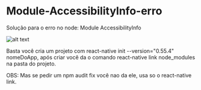 # Module-AccessibilityInfo-erro
Solução para o erro no node: Module AccessibilityInfo

![alt text](https://raw.githubusercontent.com/theP4N1C0/Module-AccessibilityInfo-erro/master/nodeerro.png)

Basta você cria um projeto com react-native init --version="0.55.4" nomeDoApp, após criar você da o comando react-native link node_modules na pasta do projeto.

OBS: Mas se pedir um npm audit fix você nao da ele, usa so o react-native link.
